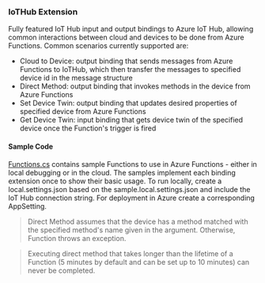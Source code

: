 ### IoTHub Extension

Fully featured IoT Hub input and output bindings to Azure IoT Hub, allowing common interactions between cloud and devices to be done from Azure Functions. Common scenarios currently supported are: 
  * Cloud to Device: output binding that sends messages from Azure Functions to IoTHub, which then transfer the messages to specified device id in the message structure
  * Direct Method: output binding that invokes methods in the device from Azure Functions
  * Set Device Twin: output binding that updates desired properties of specified device from Azure Functions
  * Get Device Twin: input binding that gets device twin of the specified device once the Function's trigger is fired

#### Sample Code

[Functions.cs](https://github.com/sebader/azure-functions-iothub-extension/blob/master/samples/WebJobs.Extensions.IoTHub.Samples.Function/Functions.cs) contains sample Functions to use in Azure Functions - either in local debugging or in the cloud. 
The samples implement each binding extension once to show their basic usage.
To run locally, create a local.settings.json based on the sample.local.settings.json and include the IoT Hub connection string. For deployment in Azure create a corresponding AppSetting.

> Direct Method assumes that the device has a method matched with the specified method's name given in the argument. Otherwise, Function throws an exception. 

> Executing direct method that takes longer than the lifetime of a Function (5 minutes by default and can be set up to 10 minutes) can never be completed.